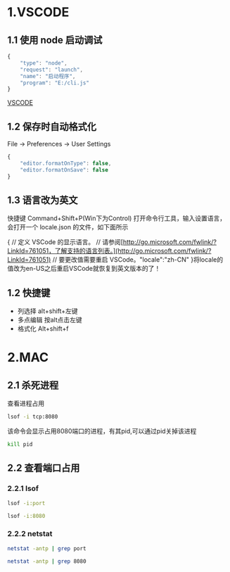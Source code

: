 # 1.VSCODE
## 1.1 使用 node 启动调试
```javascript
{
    "type": "node",
    "request": "launch",
    "name": "启动程序",
    "program": "E:/cli.js"
}
```
[VSCODE](https://cnodejs.org/topic/58f376fec749f63d48fe9548)

## 1.2 保存时自动格式化
File -> Preferences -> User Settings
```javascript
{
    "editor.formatOnType": false,
    "editor.formatOnSave": false
}
```

## 1.3 语言改为英文
快捷键 Command+Shift+P(Win下为Control) 打开命令行工具，输入设置语言，会打开一个 locale.json 的文件，如下面所示

{
    // 定义 VSCode 的显示语言。 // 请参阅[http://go.microsoft.com/fwlink/?LinkId=761051，了解支持的语言列表。](http://go.microsoft.com/fwlink/?LinkId=761051)
    // 要更改值需要重启 VSCode。"locale":"zh-CN"
}将locale的值改为en-US之后重启VSCode就恢复到英文版本的了！

## 1.2 快捷键
- 列选择 alt+shift+左键
- 多点编辑 按alt点击左键
- 格式化 Alt+shift+f

# 2.MAC
## 2.1 杀死进程
查看进程占用
```bash
lsof -i tcp:8080
```
该命令会显示占用8080端口的进程，有其pid,可以通过pid关掉该进程
```bash
kill pid
```
## 2.2 查看端口占用
### 2.2.1 lsof
```bash
lsof -i:port
```
```bash
lsof -i:8080
```
### 2.2.2 netstat
```bash
netstat -antp | grep port
```
```bash
netstat -antp | grep 8080
```








